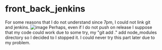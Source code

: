# front_back_jenkins

For some reasons that I do not understand since 7pm, I could not link git and jenkins.
![image](https://user-images.githubusercontent.com/33229273/153726684-d9acc3da-08be-4b6a-ad40-63afc795f0c6.png)
Perhaps, even if I do not push on release I suppose that my code could work due to some try, my "git add ." add node_modules directory so I decided to I stopped it. I could never try this part later due to my problem. 

